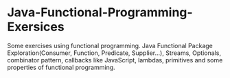 # Java-Functional-Programming-Exersices
Some exercises using functional programming. Java Functional Package Exploration(Consumer, Function, Predicate, Supplier...), Streams, Optionals, combinator pattern, callbacks like JavaScript, lambdas, primitives and some properties of functional programming.
